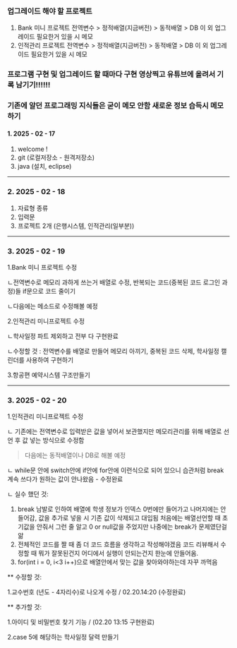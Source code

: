 ### 업그레이드 해야 할 프로젝트
1. Bank 미니 프로젝트 전역변수 > 정적배열(지금버전) > 동적배열 > DB 이 외 업그레이드 필요한거 있을 시 메모
2. 인적관리 프로젝트 전역변수 > 정적배열(지금버전) > 동적배열 > DB 이 외 업그레이드 필요한거 있을 시 메모

### 프로그램 구현 및 업그레이드 할 때마다 구현 영상찍고 유튜브에 올려서 기록 남기기!!!!!!
### 기존에 알던 프로그래밍 지식들은 굳이 메모 안함 새로운 정보 습득시 메모하기 

#### 1. 2025 - 02 - 17
1. welcome !
2. git (로컬저장소 - 원격저장소)
3. java (설치, eclipse)

---
### 2. 2025 - 02 - 18
1. 자료형 종류
2. 입력문
3. 프로젝트 2개 (은행시스템, 인적관리(일부분))

---
### 3. 2025 - 02 - 19
1.Bank 미니 프로젝트 수정

ㄴ전역변수로 메모리 과하게 쓰는거 배열로 수정, 반복되는 코드(중복된 코드 로그인 과정)들 if문으로 코드 줄이기

ㄴ다음에는 메소드로 수정해볼 예정


2.인적관리 미니프로젝트 수정

ㄴ학사일정 파트 제외하고 전부 다 구현완료

ㄴ수정할 것 : 전역변수를 배열로 만들어 메모리 아끼기, 중복된 코드 삭제, 학사일정 캘린더를 사용하여 구현하기


3.항공편 예약시스템 구조만들기

---
### 3. 2025 - 02 - 20
1.인적관리 미니프로젝트 수정

ㄴ 기존에는 전역변수로 입력받은 값을 넣어서 보관했지만 메모리관리를 위해 배열로 선언 후 값 넣는 방식으로 수정함
> 다음에는 동적배열이나 DB로 해볼 예정

ㄴ while문 안에 switch안에 if안에 for안에 이런식으로 되어 있으니 습관처럼 break 계속 쓰다가 원하는 값이 안나왔음 - 수정완료

ㄴ 실수 했던 것: 
1. break 남발로 인하여 배열에 학생 정보가 인덱스 0번에만 들어가고 나머지에는 안들어감, 값을 추가로 넣을 시 기존 값이 삭제되고 대입됨 처음에는 배열선언할 때 초기값을 안줘서 그런 줄 알고 0 or null값을 주었지만 나중에는 break가 문제였단걸 앎
2. 전체적인 코드를 짤 때 좀 더 코드 흐름을 생각하고 작성해야겠음 코드 리뷰해서 수정할 때 뭐가 잘못된건지 어디에서 실행이 안되는건지 한눈에 안들어옴.
3. for(int i = 0, i<3 i++)으로 배열안에서 맞는 값을 찾아와야하는데 자꾸 까먹음

** 수정할 것: 

1.교수번호 (년도 - 4자리수)로 나오게 수정 / 02.20.14:20 (수정완료)

** 추가할 것: 

1.아이디 및 비밀번호 찾기 기능 / (02.20 13:15 구현완료)  

2.case 5에 해당하는 학사일정 달력 만들기


